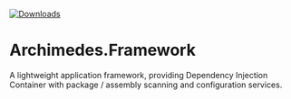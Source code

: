[![Downloads](https://img.shields.io/badge/download-nuget-blue.svg)](https://www.nuget.org/packages/archimedes.framework)

# Archimedes.Framework
A lightweight application framework, providing Dependency Injection Container with package / assembly scanning and configuration services.

